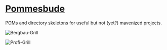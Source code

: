 # [Pommesbude](http://de.wikipedia.org/wiki/Pommesbude)

[POMs](http://maven.apache.org/pom.html) and [directory skeletons](http://maven.apache.org/guides/introduction/introduction-to-the-standard-directory-layout.html) for useful but not (yet?) [mavenized](http://maven.apache.org/) projects.

![Bergbau-Grill](http://upload.wikimedia.org/wikipedia/commons/thumb/1/13/Extraschicht_2009_Bergbaugrill_733.jpg/800px-Extraschicht_2009_Bergbaugrill_733.jpg)

![Profi-Grill](http://upload.wikimedia.org/wikipedia/commons/thumb/3/38/Profi-grill-wattenscheid.jpg/800px-Profi-grill-wattenscheid.jpg)
